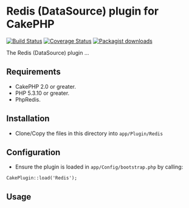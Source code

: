 # Redis (DataSource) plugin for CakePHP

[![Build Status](https://travis-ci.org/Oefenweb/cakephp-redis.png?branch=master)](https://travis-ci.org/Oefenweb/cakephp-redis) [![Coverage Status](https://coveralls.io/repos/Oefenweb/cakephp-redis/badge.png)](https://coveralls.io/r/Oefenweb/cakephp-redis) [![Packagist downloads](http://img.shields.io/packagist/dt/Oefenweb/cakephp-redis.svg)](https://packagist.org/packages/oefenweb/cakephp-redis)

The Redis (DataSource) plugin ...

## Requirements

* CakePHP 2.0 or greater.
* PHP 5.3.10 or greater.
* PhpRedis.

## Installation

* Clone/Copy the files in this directory into `app/Plugin/Redis`

## Configuration

* Ensure the plugin is loaded in `app/Config/bootstrap.php` by calling:

```
CakePlugin::load('Redis');
```

## Usage
